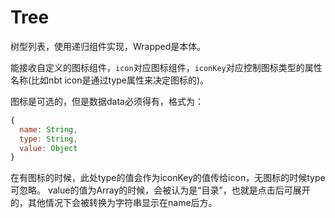 # Tree

树型列表，使用递归组件实现，Wrapped是本体。

能接收自定义的图标组件，`icon`对应图标组件，`iconKey`对应控制图标类型的属性名称(比如nbt icon是通过type属性来决定图标的)。

图标是可选的，但是数据data必须得有，格式为：
```javascript
{
  name: String,
  type: String,
  value: Object
}
```
在有图标的时候，此处type的值会作为iconKey的值传给icon，无图标的时候type可忽略。
value的值为Array的时候，会被认为是“目录”，也就是点击后可展开的，其他情况下会被转换为字符串显示在name后方。